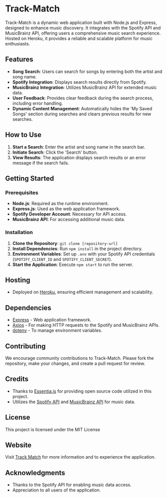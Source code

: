 # Track-Match

Track-Match is a dynamic web application built with Node.js and Express, designed to enhance music discovery. It integrates with the Spotify API and MusicBrainz API, offering users a comprehensive music search experience. Hosted on Heroku, it provides a reliable and scalable platform for music enthusiasts.

## Features

- **Song Search**: Users can search for songs by entering both the artist and song name.
- **Spotify Integration**: Displays search results directly from Spotify.
- **MusicBrainz Integration**: Utilizes MusicBrainz API for extended music data.
- **User Feedback**: Provides clear feedback during the search process, including error handling.
- **Dynamic Content Management**: Automatically hides the 'My Saved Songs' section during searches and clears previous results for new searches.

## How to Use

1. **Start a Search**: Enter the artist and song name in the search bar.
2. **Initiate Search**: Click the 'Search' button.
3. **View Results**: The application displays search results or an error message if the search fails.

## Getting Started

### Prerequisites

- **Node.js**: Required as the runtime environment.
- **Express.js**: Used as the web application framework.
- **Spotify Developer Account**: Necessary for API access.
- **MusicBrainz API**: For accessing additional music data.

### Installation

1. **Clone the Repository**: `git clone [repository-url]`
2. **Install Dependencies**: Run `npm install` in the project directory.
3. **Environment Variables**: Set up `.env` with your Spotify API credentials (`SPOTIFY_CLIENT_ID` and `SPOTIFY_CLIENT_SECRET`).
4. **Start the Application**: Execute `npm start` to run the server.

## Hosting

- Deployed on [Heroku](https://www.heroku.com/), ensuring efficient management and scalability.

## Dependencies

- [Express](https://expressjs.com/) - Web application framework.
- [Axios](https://github.com/axios/axios) - For making HTTP requests to the Spotify and MusicBrainz APIs.
- [dotenv](https://www.npmjs.com/package/dotenv) - To manage environment variables.

## Contributing

We encourage community contributions to Track-Match. Please fork the repository, make your changes, and create a pull request for review.

## Credits

- Thanks to [Essentia.js](https://essentia.upf.edu/documentation/essentiajs.html) for providing open source code utilized in this project.
- Utilizes the [Spotify API](https://developer.spotify.com/documentation/web-api/) and [MusicBrainz API](https://musicbrainz.org/doc/MusicBrainz_API) for music data.

## License

This project is licensed under the MIT License

## Website

Visit [Track Match](https://www.trackmatch.net/) for more information and to experience the application.

## Acknowledgments

- Thanks to the Spotify API for enabling music data access.
- Appreciation to all users of the application.
